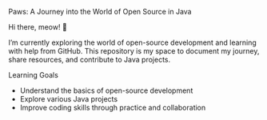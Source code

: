  Paws: A Journey into the World of Open Source in Java

Hi there, meow! 🐾

I’m currently exploring the world of open-source development and learning with help from GitHub. This repository is my space to document my journey, share resources, and contribute to Java projects.

 Learning Goals
- Understand the basics of open-source development
- Explore various Java projects
- Improve coding skills through practice and collaboration


